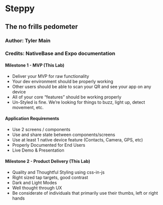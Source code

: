 # Steppy

## The no frills pedometer

### Author: Tyler Main

### Credits: NativeBase and Expo documentation

#### Milestone 1 - MVP (This Lab)

- Deliver your MVP for raw functionality
- Your dev environment should be properly working
- Other users should be able to scan your QR and see your app on any device
- All of your core “features” should be working properly
- Un-Styled is fine. We’re looking for things to buzz, light up, detect movement, etc.

#### Application Requirements

- Use 2 screens / components
- Use and share state between components/screens
- Use at least 1 native device feature (Contacts, Camera, GPS, etc)
- Properly Documented for End Users
- Live Demo & Presentation

#### Milestone 2 - Product Delivery (This Lab)

- Quality and Thoughtful Styling using css-in-js
- Right sized tap targets, good contrast
- Dark and Light Modes
- Well thought through UX
- Be considerate of individuals that primarily use their thumbs, left or right hands